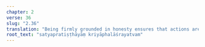 ```yaml
---
chapter: 2
verse: 36
slug: "2.36"
translation: "Being firmly grounded in honesty ensures that actions are fruitful."
root_text: "satyapratiṣṭhāyāṃ kriyāphalāśrayatvam"
---
```


